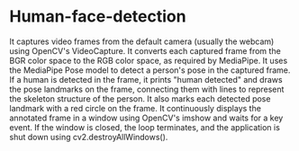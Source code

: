 # Human-face-detection
It captures video frames from the default camera (usually the webcam) using OpenCV's VideoCapture.
It converts each captured frame from the BGR color space to the RGB color space, as required by MediaPipe.
It uses the MediaPipe Pose model to detect a person's pose in the captured frame.
If a human is detected in the frame, it prints "human detected" and draws the pose landmarks on the frame, connecting them with lines to represent the skeleton structure of the person.
It also marks each detected pose landmark with a red circle on the frame.
It continuously displays the annotated frame in a window using OpenCV's imshow and waits for a key event. If the window is closed, the loop terminates, and the application is shut down using cv2.destroyAllWindows().

